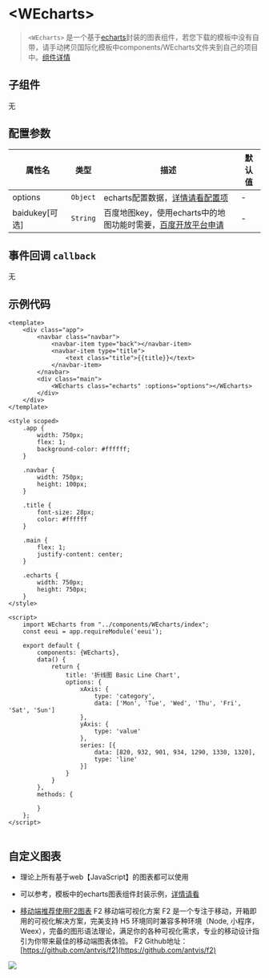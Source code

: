# &lt;WEcharts&gt;

> `<WEcharts>` 是一个基于[echarts](https://echarts.apache.org/zh/index.html)封装的图表组件，若您下载的模板中没有自带，请手动拷贝国际化模板中components/WEcharts文件夹到自己的项目中。[组件详情](https://editor.eeui.app/#/files/eeui/official/tree/a1133cf10fe4e8490845c465b1e08d39/src/components/WEcharts/index.vue)

## 子组件

无

## 配置参数

| 属性名           | 类型     | 描述                          | 默认值     |
| ------------- | ------ | -------------------------- | ------- |
| options |`Object`  | echarts配置数据，[详情请看配置项](https://echarts.apache.org/zh/option.html)           | -       |
| baidukey[可选] |`String`  | 百度地图key，使用echarts中的地图功能时需要，[百度开放平台申请](http://lbsyun.baidu.com)           | -       |




## 事件回调 `callback`
无

## 示例代码
```vue
<template>
    <div class="app">
        <navbar class="navbar">
            <navbar-item type="back"></navbar-item>
            <navbar-item type="title">
                <text class="title">{{title}}</text>
            </navbar-item>
        </navbar>
        <div class="main">
            <WEcharts class="echarts" :options="options"></WEcharts>
        </div>
    </div>
</template>

<style scoped>
    .app {
        width: 750px;
        flex: 1;
        background-color: #ffffff;
    }

    .navbar {
        width: 750px;
        height: 100px;
    }

    .title {
        font-size: 28px;
        color: #ffffff
    }

    .main {
        flex: 1;
        justify-content: center;
    }

    .echarts {
        width: 750px;
        height: 750px;
    }
</style>

<script>
    import WEcharts from "../components/WEcharts/index";
    const eeui = app.requireModule('eeui');

    export default {
        components: {WEcharts},
        data() {
            return {
                title: '折线图 Basic Line Chart',
                options: {
                    xAxis: {
                        type: 'category',
                        data: ['Mon', 'Tue', 'Wed', 'Thu', 'Fri', 'Sat', 'Sun']
                    },
                    yAxis: {
                        type: 'value'
                    },
                    series: [{
                        data: [820, 932, 901, 934, 1290, 1330, 1320],
                        type: 'line'
                    }]
                }
            }
        },
        methods: {

        }
    };
</script>


```
## 自定义图表

- 理论上所有基于web【JavaScript】的图表都可以使用
- 可以参考，模板中的echarts图表组件封装示例，[详情请看](https://editor.eeui.app/#/files/eeui/official/tree/a1133cf10fe4e8490845c465b1e08d39/src/components/WEcharts/index.vue)


- [移动端推荐使用F2图表](https://f2.antv.vision/zh)
F2 移动端可视化方案
F2 是一个专注于移动，开箱即用的可视化解决方案，完美支持 H5 环境同时兼容多种环境（Node, 小程序，Weex），完备的图形语法理论，满足你的各种可视化需求，专业的移动设计指引为你带来最佳的移动端图表体验。
F2 Github地址：[https://github.com/antvis/f2](https://github.com/antvis/f2)

<img src="https://antv.alipay.com/assets/image/home/f2/usecase-caifu.png">

